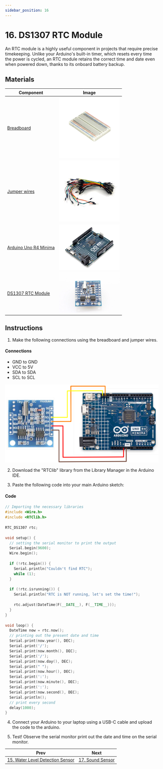 ```yaml
---
sidebar_position: 16
---
```

# 16. DS1307 RTC Module
An RTC module is a highly useful component in projects that require precise timekeeping. Unlike your Arduino's built-in timer, which resets every time the power is cycled, an RTC module retains the correct time and date even when powered down, thanks to its onboard battery backup.

## Materials
| Component                                   | Image                                                         |
|---------------------------------------------|---------------------------------------------------------------|
| [Breadboard](https://www.canadarobotix.com/products/160)                                  | <img src="/img/docs/UNO-R4-Starter-Kit/breadboard.webp" width="200" />|
| [Jumper wires](https://www.canadarobotix.com/products/922)                                | <img src="/img/docs/UNO-R4-Starter-Kit/jumper-wires.webp" width="200"  />|
| [Arduino Uno R4 Minima](https://www.canadarobotix.com/collections/featured-1/products/3060)| <img src="/img/docs/UNO-R4-Starter-Kit/arduino-r4-minima.webp" width="200" />|
| [DS1307 RTC Module](https://www.canadarobotix.com/products/1791)                           | <img src="/img/docs/UNO-R4-Starter-Kit/DS1307-RTC.webp" width="200"  />|

## Instructions

1. Make the following connections using the breadboard and jumper wires.
#### Connections
- GND to GND
- VCC to 5V
- SDA to SDA
- SCL to SCL
<img src="/img/docs/UNO-R4-Starter-Kit/Ds1307.png" width="600" />

2. Download the "RTClib" library from the Library Manager in the Arduino IDE.

3. Paste the following code into your main Arduino sketch:
#### Code
```cpp
// Importing the necessary libraries
#include <Wire.h>
#include <RTClib.h>

RTC_DS1307 rtc;

void setup() {
  // setting the serial monitor to print the output
  Serial.begin(9600);
  Wire.begin();

  if (!rtc.begin()) {
    Serial.println("Couldn't find RTC");
    while (1);
  }

  if (!rtc.isrunning()) {
    Serial.println("RTC is NOT running, let's set the time!");

    rtc.adjust(DateTime(F(__DATE__), F(__TIME__)));
  }
}

void loop() {
  DateTime now = rtc.now();
  // printing out the present date and time
  Serial.print(now.year(), DEC);
  Serial.print('/');
  Serial.print(now.month(), DEC);
  Serial.print('/');
  Serial.print(now.day(), DEC);
  Serial.print(" ");
  Serial.print(now.hour(), DEC);
  Serial.print(':');
  Serial.print(now.minute(), DEC);
  Serial.print(':');
  Serial.print(now.second(), DEC);
  Serial.println();
  // print every second
  delay(1000);
}
```

4. Connect your Arduino to your laptop using a USB-C cable and upload the code to the arduino.

5. Test! Observe the serial monitor print out the date and time on the serial monitor.

|Prev|Next|
|---|---|
|[15. Water Level Detection Sensor](Water-Level-Detection-Sensor.md)|[17. Sound Sensor](Sound-Sensor.md)|